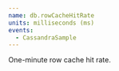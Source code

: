 ```yaml
---
name: db.rowCacheHitRate
units: milliseconds (ms)
events:
  - CassandraSample
---
```


One-minute row cache hit rate.